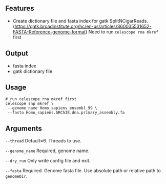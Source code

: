 ## Features
- Create dictionary file and fasta index for gatk SplitNCigarReads.
(https://gatk.broadinstitute.org/hc/en-us/articles/360035531652-FASTA-Reference-genome-format) 
Need to run `celescope rna mkref` first

## Output
- fasta index
- gatk dictionary file

## Usage
```
# run celescope rna mkref first
celescope snp mkref \
 --genome_name Homo_sapiens_ensembl_99 \
 --fasta Homo_sapiens.GRCh38.dna.primary_assembly.fa
```
## Arguments
`--thread` Default=6. Threads to use.

`--genome_name` Required, genome name.

`--dry_run` Only write config file and exit.

`--fasta` Required. Genome fasta file. Use absolute path or relative path to `genomeDir`.

